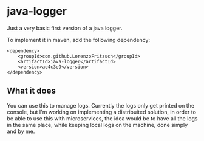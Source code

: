 <h1>java-logger</h1>
Just a very basic first version of a java logger.

To implement it in maven, add the following dependency:

```
<dependency>
	<groupId>com.github.LorenzoFritzsch</groupId>
	<artifactId>java-logger</artifactId>
	<version>ae4c3e9</version>
</dependency>
```

<h2>What it does</h2>
You can use this to manage logs. Currently the logs only get printed on the console, but I'm working on implementing a distribuited solution, in order to be able to use this with microservices, the idea would be to have all the logs in the same place, while keeping local logs on the machine, done simply and by me.
